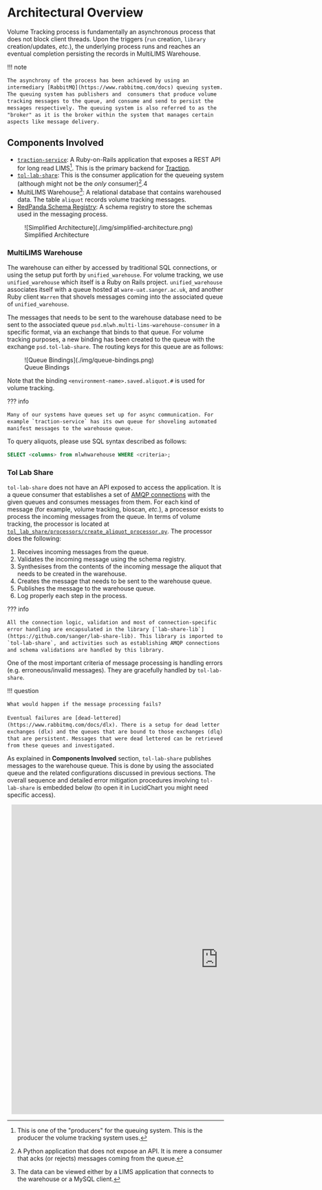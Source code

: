 # Architectural Overview

Volume Tracking process is fundamentally an asynchronous process that does not block client threads. Upon the triggers (`run` creation, `library` creation/updates, _etc._), the underlying process runs and reaches an eventual completion persisting the records in MultiLIMS Warehouse.

!!! note

    The asynchrony of the process has been achieved by using an intermediary [RabbitMQ](https://www.rabbitmq.com/docs) queuing system. The queuing system has publishers and  consumers that produce volume tracking messages to the queue, and consume and send to persist the messages respectively. The queuing system is also referred to as the "broker" as it is the broker within the system that manages certain aspects like message delivery.

## Components Involved

- [`traction-service`](https://github.com/sanger/traction-service/): A Ruby-on-Rails application that exposes a REST API for long read LIMS[^1]. This is the primary backend for [Traction](https://traction.psd.sanger.ac.uk/#/dashboard).
- [`tol-lab-share`](https://github.com/sanger/tol-lab-share): This is the consumer application for the queueing system (although might not be the _only_ consumer)[^3].4
- MultiLIMS Warehouse[^2]: A relational database that contains warehoused data. The table `aliquot` records volume tracking messages.
- [RedPanda Schema Registry](https://redpanda.psd.sanger.ac.uk/console): A schema registry to store the schemas used in the messaging process.

<figure markdown="span">
  ![Simplified Architecture](./img/simplified-architecture.png)
  <figcaption>Simplified Architecture</figcaption>
</figure>



[^1]: This is one of the "producers" for the queuing system. This is the producer the volume tracking system uses.
[^2]: The data can be viewed either by a LIMS application that connects to the warehouse or a MySQL client.
[^3]: A Python application that does not expose an API. It is mere a consumer that acks (or rejects) messages coming from the queue.

### MultiLIMS Warehouse

The warehouse can either by accessed by traditional SQL connections, or using the setup put forth by `unified_warehouse`. For volume tracking, we use `unified_warehouse` which itself is a Ruby on Rails project. `unified_warehouse` associates itself with a queue hosted at `ware-uat.sanger.ac.uk`, and another Ruby client `Warren` that shovels messages coming into the associated queue of `unified_warehouse`. 

The messages that needs to be sent to the warehouse database need to be sent to the associated queue `psd.mlwh.multi-lims-warehouse-consumer`  in a specific format, via an exchange that binds to that queue. For volume tracking purposes, a new binding has been created to the queue with the exchange `psd.tol-lab-share`. The routing keys for this queue are as follows:

<figure markdown="span">
  ![Queue Bindings](./img/queue-bindings.png)
  <figcaption>Queue Bindings</figcaption>
</figure>

Note that the binding `<environment-name>.saved.aliquot.#` is used for volume tracking.

??? info

    Many of our systems have queues set up for async communication. For example `traction-service` has its own queue for shoveling automated manifest messages to the warehouse queue.

To query aliquots, please use SQL syntax described as follows:

```sql
SELECT <columns> from mlwhwarehouse WHERE <criteria>;
```

### Tol Lab Share

`tol-lab-share` does not have an API exposed to access the application. It is a queue consumer that establishes a set of [AMQP connections](https://www.rabbitmq.com/tutorials/amqp-concepts) with the given queues and consumes messages from them. For each kind of message (for example, volume tracking, bioscan, _etc._), a processor exists to process the incoming messages from the queue. In terms of volume tracking, the processor is located at [`tol_lab_share/processors/create_aliquot_processor.py`](https://github.com/sanger/tol-lab-share/blob/develop/tol_lab_share/processors/create_aliquot_processor.py). The processor does the following:

1. Receives incoming messages from the queue.
2. Validates the incoming message using the schema registry.
3. Synthesises from the contents of the incoming message the aliquot that needs to be created in the warehouse.
4. Creates the message that needs to be sent to the warehouse queue.
5. Publishes the message to the warehouse queue.
6. Log properly each step in the process.

??? info

    All the connection logic, validation and most of connection-specific error handling are encapsulated in the library [`lab-share-lib`](https://github.com/sanger/lab-share-lib). This library is imported to `tol-lab-share`, and activities such as establishing AMQP connections and schema validations are handled by this library.

One of the most important criteria of message processing is handling errors (e.g. erroneous/invalid messages). They are gracefully handled by `tol-lab-share`.

!!! question

    What would happen if the message processing fails?

    Eventual failures are [dead-lettered](https://www.rabbitmq.com/docs/dlx). There is a setup for dead letter exchanges (dlx) and the queues that are bound to those exchanges (dlq) that are persistent. Messages that were dead lettered can be retrieved from these queues and investigated.

As explained in **Components Involved** section, `tol-lab-share` publishes messages to the warehouse queue. This is done by using the associated queue and the related configurations discussed in previous sections. The overall sequence and detailed error mitigation procedures involving `tol-lab-share` is embedded below (to open it in LucidChart you might need specific access).

<div style="width: 960px; height: 720px; margin: 10px; position: relative;"><iframe allowfullscreen frameborder="0" style="width:960px; height:720px" src="https://lucid.app/documents/embedded/6c8d5b09-4e57-4aba-a7ff-8d2cad161b3d" id="D-m4E_KjbZS8"></iframe></div>

